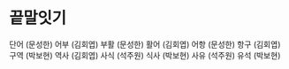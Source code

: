 # 끝말잇기
단어 (문성한)
어부 (김회엽)
부활 (문성한)
활어 (김회엽)
어항 (문성한)
항구 (김회엽)
구역 (박보현)
역사 (김회엽)
사식 (석주원)
식사 (박보현)
사유 (석주원)
유석 (박보현)

